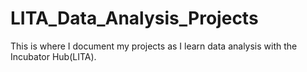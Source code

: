 # LITA_Data_Analysis_Projects
This is where I document my projects as I learn data analysis with the Incubator Hub(LITA).

